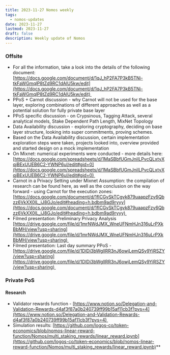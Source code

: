 ```yaml
---
title: 2023-11-27 Nomos weekly
tags:
  - nomos-updates
date: 2023-11-27
lastmod: 2023-11-27
draft: false
description: Weekly update of Nomos
---
```


### Offsite

- For all the information, take a look into the details of the following document: [https://docs.google.com/document/d/1qJ_hP2FA7P3kB5TNi-tkFaWGmqlP8tZd9RC1dAlU5kw/edit](https://docs.google.com/document/d/1qJ_hP2FA7P3kB5TNi-tkFaWGmqlP8tZd9RC1dAlU5kw/edit) 
- PPoS + Carnot discussion - why Carnot will not be used for the base layer, exploring combinations of different approaches as well as a potential solution for fully private base layer
- PPoS specific discussion - on Crypsinous, Tagging Attack, several analytical models, Stake Dependent Path Length, MixNet Topology 
- Data Availability discussion - exploring cryptography, deciding on base layer structure, looking into super commitments, proving schemes.
- Based on the Data Availability discussion, certain implementation exploration steps were taken, projects looked into, overview provided and started design on a mock implementation
- On Mixnet: numerical experiments were conducted - more details here: [https://docs.google.com/spreadsheets/d/1MaSBbfUGmJniILPvcQLxtyXqjBExUUEB6C2-YWNP6uI/edit#gid=0](https://docs.google.com/spreadsheets/d/1MaSBbfUGmJniILPvcQLxtyXqjBExUUEB6C2-YWNP6uI/edit#gid=0) 
- Carnot in a Privacy Setting under Mixnet Assumption: the compilation of research can be found here, as well as the conclusion on the way forward - using Carnot for the execution zones: [https://docs.google.com/document/d/1fICGvSkTCgvk879uaapzFzy6Qbzz6VkXX0lL_iJ8GJo/edit#heading=h.bdbm9ad9ryyy](https://docs.google.com/document/d/1fICGvSkTCgvk879uaapzFzy6Qbzz6VkXX0lL_iJ8GJo/edit#heading=h.bdbm9ad9ryyy) 
- Filmed presentation: Preliminary Privacy Analysis [https://drive.google.com/file/d/1mrNWdJMX_WneUFNmHJn316uLrPXkBbMH/view?usp=sharing](https://drive.google.com/file/d/1mrNWdJMX_WneUFNmHJn316uLrPXkBbMH/view?usp=sharing) 
- Filmed presentation: Last day summary PPoS - [https://drive.google.com/file/d/1DlDi3bWglIRR3nJ6owjLemQSy9YiRSZY/view?usp=sharing](https://drive.google.com/file/d/1DlDi3bWglIRR3nJ6owjLemQSy9YiRSZY/view?usp=sharing) 

### Private PoS

#### Research

- Validator rewards function - [https://www.notion.so/Delegation-and-Validation-Rewards-d4af3f87a0b240739ff99b15af11cb3f?pvs=4](https://www.notion.so/Delegation-and-Validation-Rewards-d4af3f87a0b240739ff99b15af11cb3f?pvs=4) 
- Simulation results: [https://github.com/logos-co/token-economics/blob/nomos-linear-reward-function/Nomos/multi_staking_rewards/linear_reward.ipynb](https://github.com/logos-co/token-economics/blob/nomos-linear-reward-function/Nomos/multi_staking_rewards/linear_reward.ipynb)**